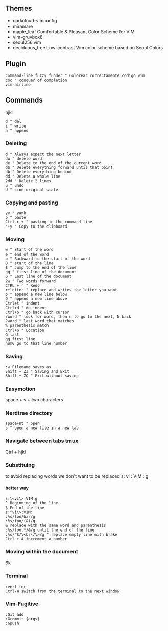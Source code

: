 ## Themes
- darkcloud-vimconfig
- miramare
- maple_leaf Comfortable & Pleasant Color Scheme for VIM
- vim-gruvbox8
- seoul256.vim
- deciduous_tree Low-contrast Vim color scheme based on Seoul Colors

## Plugin
```vim
command-line fuzzy funder " Colorear correctamente codigo vim
coc " conquer of completion
vim-airline
```
## Commands
hjkl
```vim
d " del
i " write
a " append
```
### Deleting
```vim
d " Always expect the next letter
dw " delete word
de " Delete to the end of the current word
d$ " Delete everything forward until that point
db " Delete everything behind
dd " Delete a whole line
2dd " Delete 2 lines
u " undo
U " Line original state
```
### Copying and pasting
```vim
yy " yank
p " paste
Ctrl-r + " pasting in the command line
"+y " Copy to the clipboard
```
### Moving
```vim
w " Start of the word
e " end of the word
b " Backward to the start of the word
0 " start of the line
$ " Jump to the end of the line
gg " first line of the document
G " Last line of the document
2w " Two words forward
CTRL + r " Redo
r+letter " replace and writes the letter you want
o " append a new line below
O " append a new line above
Ctrl+t " indent
Ctrl+d " de-indent
Ctrl+o " go back with cursor
/word " look for word, then n to go to the next, N back
?word " last word that matches
% parenthesis match
Ctrl+G " Location
G last
gg first line
numG go to that line number
```
### Saving
```vim
:w Filename saves as
Shift + ZZ " Saving and Exit
Shift + ZQ " Exit without saving
```
### Easymotion
space + s + two characters 

### Nerdtree directory
```vim
space+nt " open
s " open a new file in a new tab
```
### Navigate between tabs tmux
Ctrl + hjkl

### Substituing
to avoid replacing words we don't want to be replaced
s: vi : VIM : g 

#### better way
```vim
s:\<vi\>:VIM:g
^ Beginning of the line
$ End of the line
s:^vi\>:VIM:
:%s/foo/bar/g
:%s/foo/(&)/g
& replace with the same word and parenthesis
:%s/foo.*/&/g until the end of the line
:%s/^$/\<br\/\>/g " replace empty line with brake
Ctrl + A increment a number
```
### Moving within the document 
6k

### Terminal
```vim 
:vert ter
Ctrl-W switch from the terminal to the next window
```

### Vim-Fugitive
```vim
:Git add
:Gcommit {args}
:Gpush
```
